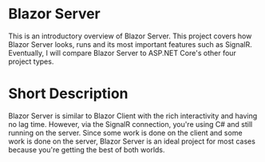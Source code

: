 ﻿# Blazor Server
This is an introductory overview of Blazor Server. 
This project covers how Blazor Server looks, runs and its most important features such as SignalR. 
Eventually, I will compare Blazor Server to ASP.NET Core's other four project types. 

# Short Description
Blazor Server is similar to Blazor Client with the rich interactivity and having no lag time.
However, via the SignalR connection, you're using C# and still running on the server.
Since some work is done on the client and some work is done on the server, Blazor Server is an ideal project for most cases 
because you're getting the best of both worlds.
